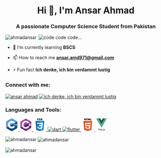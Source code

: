 <h1 align="center">Hi 👋, I'm Ansar Ahmad</h1>
<h3 align="center">A passionate Computer Science Student from Pakistan</h3>
<img align="right" alt="code code code..." width="400" src="![image](https://user-images.githubusercontent.com/117258516/213844578-24f5c184-c59a-42c0-b8c3-7aab52d9732f.png)
">

<p align="left"> <img src="https://komarev.com/ghpvc/?username=ahmadansar&label=Profile%20views&color=0e75b6&style=flat" alt="ahmadansar" /> </p>

- 🌱 I’m currently learning **BSCS**

- 📫 How to reach me **ansar.amd971@gmail.com**

- ⚡ Fun fact **Ich denke, ich bin verdammt lustig**

<h3 align="left">Connect with me:</h3>
<p align="left">
<a href="https://fb.com/ansar ahmad" target="blank"><img align="center" src="https://raw.githubusercontent.com/rahuldkjain/github-profile-readme-generator/master/src/images/icons/Social/facebook.svg" alt="ansar ahmad" height="30" width="40" /></a>
<a href="https://instagram.com/ich denke, ich bin verdammt lustig" target="blank"><img align="center" src="https://raw.githubusercontent.com/rahuldkjain/github-profile-readme-generator/master/src/images/icons/Social/instagram.svg" alt="ich denke, ich bin verdammt lustig" height="30" width="40" /></a>
</p>

<h3 align="left">Languages and Tools:</h3>
<p align="left"> <a href="https://www.w3schools.com/cpp/" target="_blank" rel="noreferrer"> <img src="https://raw.githubusercontent.com/devicons/devicon/master/icons/cplusplus/cplusplus-original.svg" alt="cplusplus" width="40" height="40"/> </a> <a href="https://www.w3schools.com/cs/" target="_blank" rel="noreferrer"> <img src="https://raw.githubusercontent.com/devicons/devicon/master/icons/csharp/csharp-original.svg" alt="csharp" width="40" height="40"/> </a> <a href="https://www.w3schools.com/css/" target="_blank" rel="noreferrer"> <img src="https://raw.githubusercontent.com/devicons/devicon/master/icons/css3/css3-original-wordmark.svg" alt="css3" width="40" height="40"/> </a> <a href="https://dart.dev" target="_blank" rel="noreferrer"> <img src="https://www.vectorlogo.zone/logos/dartlang/dartlang-icon.svg" alt="dart" width="40" height="40"/> </a> <a href="https://flutter.dev" target="_blank" rel="noreferrer"> <img src="https://www.vectorlogo.zone/logos/flutterio/flutterio-icon.svg" alt="flutter" width="40" height="40"/> </a> <a href="https://www.w3.org/html/" target="_blank" rel="noreferrer"> <img src="https://raw.githubusercontent.com/devicons/devicon/master/icons/html5/html5-original-wordmark.svg" alt="html5" width="40" height="40"/> </a> <a href="https://vuejs.org/" target="_blank" rel="noreferrer"> <img src="https://raw.githubusercontent.com/devicons/devicon/master/icons/vuejs/vuejs-original-wordmark.svg" alt="vuejs" width="40" height="40"/> </a> </p>

<p><img align="left" src="https://github-readme-stats.vercel.app/api/top-langs?username=ahmadansar&show_icons=true&locale=en&layout=compact" alt="ahmadansar" /></p>

<p>&nbsp;<img align="center" src="https://github-readme-stats.vercel.app/api?username=ahmadansar&show_icons=true&locale=en" alt="ahmadansar" /></p>

<p><img align="center" src="https://github-readme-streak-stats.herokuapp.com/?user=ahmadansar&" alt="ahmadansar" /></p>
